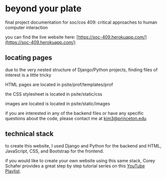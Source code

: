 # beyond your plate

final project documentation for soc/cos 409: critical approaches to human computer interaction

you can find the live website here: [https://soc-409.herokuapp.com/](https://soc-409.herokuapp.com/)


## locating pages

due to the very nested structure of Django/Python projects, finding files of interest is a little tricky

HTML pages are located in psite/prof/templates/prof

the CSS stylesheet is located in psite/static/css

images are located is located in psite/static/images

if you are interested in any of the backend files or have any specific questions about the code, please contact me at kjm3@princeton.edu


## technical stack

to create this website, I used Django and Python for the backend and HTML, JavaScript, CSS, and Bootstrap for the frontend.

if you would like to create your own website using this same stack, Corey Schafer provides a great step by step tutorial series on this [YouTube Playlist](https://www.youtube.com/watch?v=UmljXZIypDc&list=PL-osiE80TeTtoQCKZ03TU5fNfx2UY6U4p&ab_channel=CoreySchafer).
